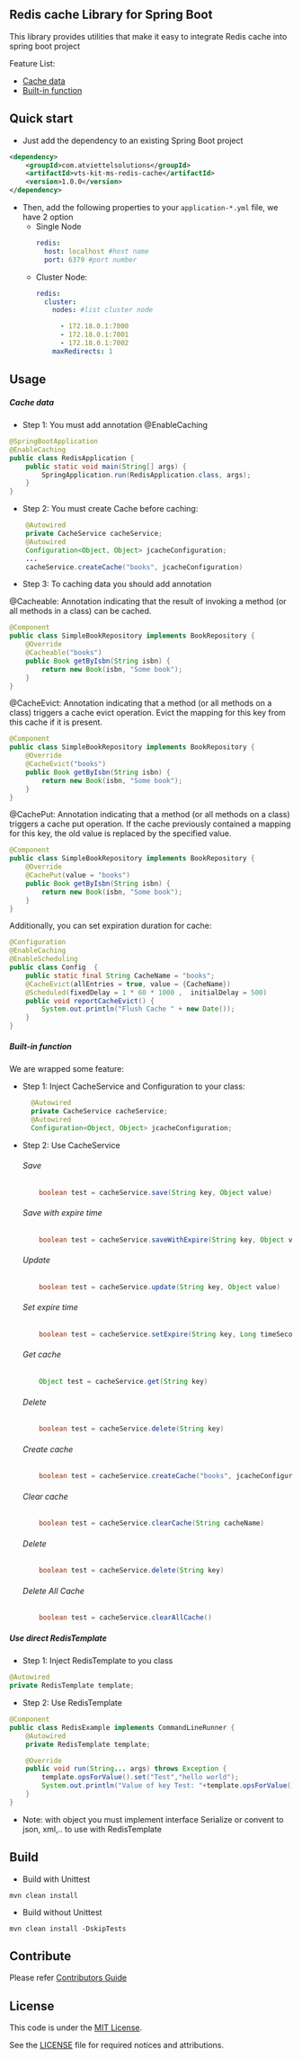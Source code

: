Redis cache Library for Spring Boot
-------
This library provides utilities that make it easy to integrate Redis cache into spring boot project

Feature List:
* [Cache data](#Cache-data)
* [Built-in function](#Built-in-function) 

Quick start
-------
* Just add the dependency to an existing Spring Boot project
```xml
<dependency>
    <groupId>com.atviettelsolutions</groupId>
    <artifactId>vts-kit-ms-redis-cache</artifactId>
    <version>1.0.0</version>
</dependency>
```

* Then, add the following properties to your `application-*.yml` file, we have 2 option
  * Single Node
    ```yaml
    redis:
      host: localhost #host name
      port: 6379 #port number
    ```
  * Cluster Node:
    ```yaml
    redis:
      cluster:
        nodes: #list cluster node
    
          - 172.18.0.1:7000
          - 172.18.0.1:7001
          - 172.18.0.1:7002
        maxRedirects: 1 
    ```

Usage
-------
##### Cache data
* Step 1: You must add annotation @EnableCaching
```java
@SpringBootApplication
@EnableCaching
public class RedisApplication {
    public static void main(String[] args) {
        SpringApplication.run(RedisApplication.class, args);
    }
}
```
* Step 2: You must create Cache before caching:
```java
    @Autowired
    private CacheService cacheService;
    @Autowired
    Configuration<Object, Object> jcacheConfiguration;
    ...
    cacheService.createCache("books", jcacheConfiguration)
```
  
* Step 3: To caching data you should add annotation 


@Cacheable:
Annotation indicating that the result of invoking a method (or all methods in a class) can be cached.
```java
@Component
public class SimpleBookRepository implements BookRepository {
    @Override
    @Cacheable("books")
    public Book getByIsbn(String isbn) {
        return new Book(isbn, "Some book");
    }
}
```

@CacheEvict:
Annotation indicating that a method (or all methods on a class) triggers a cache evict operation.
Evict the mapping for this key from this cache if it is present.

```java
@Component
public class SimpleBookRepository implements BookRepository {
    @Override
    @CacheEvict("books")
    public Book getByIsbn(String isbn) {
        return new Book(isbn, "Some book");
    }
}
```
@CachePut:
Annotation indicating that a method (or all methods on a class) triggers a cache put operation.
If the cache previously contained a mapping for this key, the old value is replaced by the specified value.
```java
@Component
public class SimpleBookRepository implements BookRepository {
    @Override
    @CachePut(value = "books")
    public Book getByIsbn(String isbn) {
        return new Book(isbn, "Some book");
    }
}
```
Additionally, you can set expiration duration for cache:
```java
@Configuration
@EnableCaching
@EnableScheduling
public class Config  {
    public static final String CacheName = "books";
    @CacheEvict(allEntries = true, value = {CacheName})
    @Scheduled(fixedDelay = 1 * 60 * 1000 ,  initialDelay = 500)
    public void reportCacheEvict() {
        System.out.println("Flush Cache " + new Date());
    }
}

```
##### Built-in function
We are wrapped some feature:
* Step 1: Inject CacheService and Configuration to your class:
  ```java
    @Autowired
    private CacheService cacheService;
    @Autowired
    Configuration<Object, Object> jcacheConfiguration;
  ```
* Step 2: Use CacheService
  ###### Save
  ```java
      boolean test = cacheService.save(String key, Object value)
  ```
  ###### Save with expire time
    ```java
        boolean test = cacheService.saveWithExpire(String key, Object value, Long timeSecond)
    ```
  ###### Update
  ```java
      boolean test = cacheService.update(String key, Object value)
  ```
  
  ###### Set expire time
    ```java
        boolean test = cacheService.setExpire(String key, Long timeSecond)
    ```
  ###### Get cache
    ```java
        Object test = cacheService.get(String key)
    ```
  ###### Delete
  ```java
      boolean test = cacheService.delete(String key)
  ```
  ###### Create cache
  ```java
      boolean test = cacheService.createCache("books", jcacheConfiguration)
  ```
  ###### Clear cache
  ```java
      boolean test = cacheService.clearCache(String cacheName)
  ```
  ###### Delete
  ```java
      boolean test = cacheService.delete(String key)
  ```
  ###### Delete All Cache
  ```java
      boolean test = cacheService.clearAllCache()
  ```

##### Use direct RedisTemplate
* Step 1: Inject RedisTemplate to you class
```java
@Autowired
private RedisTemplate template;
```
* Step 2: Use RedisTemplate
```java
@Component
public class RedisExample implements CommandLineRunner {
    @Autowired
    private RedisTemplate template;

    @Override
    public void run(String... args) throws Exception {
        template.opsForValue().set("Test","hello world");
        System.out.println("Value of key Test: "+template.opsForValue().get("Test"));
    }
}
```
- Note: with object you must implement interface Serialize or convent to json, xml,.. to use with RedisTemplate


Build
-------
* Build with Unittest
```shell script
mvn clean install
```

* Build without Unittest
```shell script
mvn clean install -DskipTests
```

Contribute
-------
Please refer [Contributors Guide](CONTRIBUTING.md)

License
-------
This code is under the [MIT License](https://opensource.org/licenses/MIT).

See the [LICENSE](LICENSE) file for required notices and attributions.
